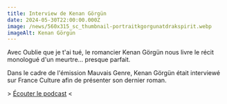 ```yaml
---
title: Interview de Kenan Görgün
date: 2024-05-30T22:00:00.000Z
image: /news/560x315_sc_thumbnail-portraitkgorgunatdrakspirit.webp
imageAlt: Kenan Görgün
---
```


Avec Oublie que je t'ai tué, le romancier Kenan Görgün nous livre le récit monologué d'un meurtre… presque parfait.

Dans le cadre de l'émission Mauvais Genre, Kenan Görgün était interviewé sur France Culture afin de présenter son dernier roman.

\> [Écouter le podcast](https://www.radiofrance.fr/franceculture/podcasts/mauvais-genres/soliloque-d-un-monstre-rencontre-avec-kenan-goerguen-6627392?fbclid=IwZXh0bgNhZW0CMTEAAR0YkM7Jy6xJ6H37WNpjydlbsqiDTK24c4Y-1DCam6FUSNBToDVQ-m2wWno_aem_ARXIGCpG6L_e5bH4sVGmxqdUWF3wRZ8VsvVks_3WzPgQxhayyPfn1PPwnkoXH__JfLVoAgUyrAYbIL_Ttr0BkkVG) \<

